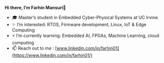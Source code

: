   **Hi there, I’m Farhin Mansuri**👋
- 🎓 Master’s student in Embedded Cyber-Physical Systems at UC Irvine.
- ✨ I’m interested: RTOS, Firmware development, Linux, IoT & Edge Computing
- ⚡ I’m currently learning: Embedded AI, FPGAs, Machine Learning, cloud computing
- 📫 Reach out to me : [www.linkedin.com/in/farhin01](https://www.linkedin.com/in/farhin01/)

<!---
MansuriFarhin/MansuriFarhin is a ✨ special ✨ repository because its `README.md` (this file) appears on your GitHub profile.
You can click the Preview link to take a look at your changes.
--->
